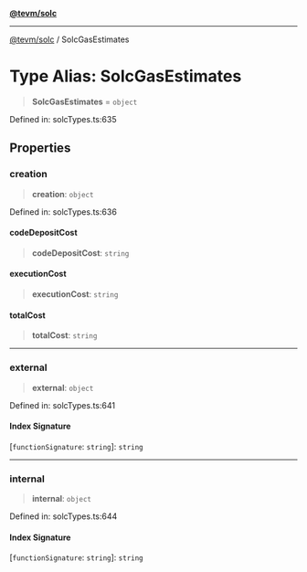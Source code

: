 [**@tevm/solc**](../README.md)

***

[@tevm/solc](../globals.md) / SolcGasEstimates

# Type Alias: SolcGasEstimates

> **SolcGasEstimates** = `object`

Defined in: solcTypes.ts:635

## Properties

### creation

> **creation**: `object`

Defined in: solcTypes.ts:636

#### codeDepositCost

> **codeDepositCost**: `string`

#### executionCost

> **executionCost**: `string`

#### totalCost

> **totalCost**: `string`

***

### external

> **external**: `object`

Defined in: solcTypes.ts:641

#### Index Signature

\[`functionSignature`: `string`\]: `string`

***

### internal

> **internal**: `object`

Defined in: solcTypes.ts:644

#### Index Signature

\[`functionSignature`: `string`\]: `string`
